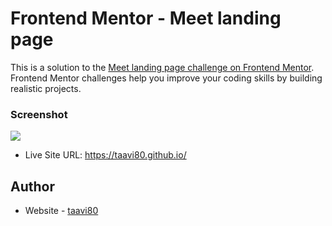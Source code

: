  # Frontend Mentor - Meet landing page

This is a solution to the [Meet landing page challenge on Frontend Mentor](https://www.frontendmentor.io/challenges/meet-landing-page-rbTDS6OUR). Frontend Mentor challenges help you improve your coding skills by building realistic projects.

### Screenshot

![](src/assets/design/)

- Live Site URL: https://taavi80.github.io/

## Author
- Website - [taavi80](https://www.frontendmentor.io/profile/taavi80)


